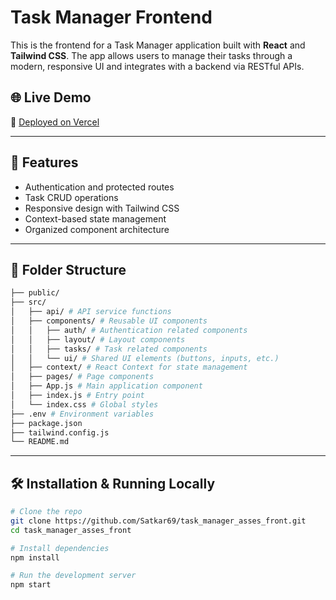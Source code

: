 # Task Manager Frontend

This is the frontend for a Task Manager application built with **React** and **Tailwind CSS**. The app allows users to manage their tasks through a modern, responsive UI and integrates with a backend via RESTful APIs.

## 🌐 Live Demo

🔗 [Deployed on Vercel](https://task-manager-asses-front.vercel.app)

---

## 🚀 Features

- Authentication and protected routes
- Task CRUD operations
- Responsive design with Tailwind CSS
- Context-based state management
- Organized component architecture

---

## 📁 Folder Structure

```bash
├── public/
├── src/
│   ├── api/ # API service functions
│   ├── components/ # Reusable UI components
│   │   ├── auth/ # Authentication related components
│   │   ├── layout/ # Layout components
│   │   ├── tasks/ # Task related components
│   │   └── ui/ # Shared UI elements (buttons, inputs, etc.)
│   ├── context/ # React Context for state management
│   ├── pages/ # Page components
│   ├── App.js # Main application component
│   ├── index.js # Entry point
│   └── index.css # Global styles
├── .env # Environment variables
├── package.json
├── tailwind.config.js
└── README.md
```

---

## 🛠️ Installation & Running Locally

```bash
# Clone the repo
git clone https://github.com/Satkar69/task_manager_asses_front.git
cd task_manager_asses_front

# Install dependencies
npm install

# Run the development server
npm start
```
